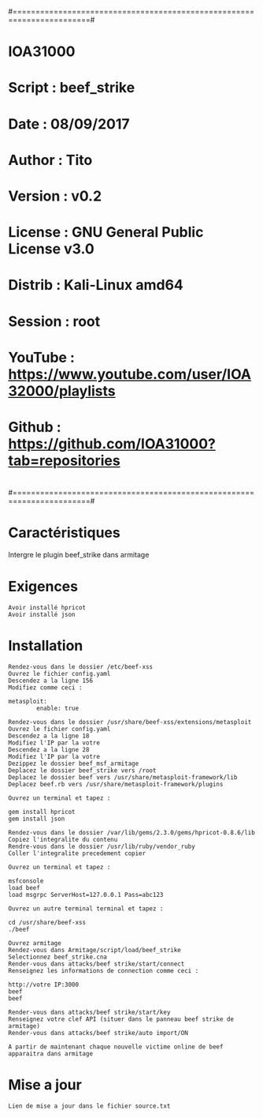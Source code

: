 #=======================================================================#
#                             IOA31000                                  #
# Script  : beef_strike                                                 #
# Date    : 08/09/2017                                                  #
# Author  : Tito                                                        #
# Version : v0.2                                                        #
# License : GNU General Public License v3.0                             #
# Distrib : Kali-Linux amd64                                            #
# Session : root                                                        #
# YouTube : https://www.youtube.com/user/IOA32000/playlists             #
# Github  : https://github.com/IOA31000?tab=repositories                #
#                                                                       #
#=======================================================================#


# Caractéristiques

Intergre le plugin beef_strike dans armitage
    

# Exigences

    Avoir installé hpricot
    Avoir installé json

# Installation

    Rendez-vous dans le dossier /etc/beef-xss
    Ouvrez le fichier config.yaml
    Descendez a la ligne 156
    Modifiez comme ceci :

    metasploit:
            enable: true

    Rendez-vous dans le dossier /usr/share/beef-xss/extensions/metasploit
    Ouvrez le fichier config.yaml
    Descendez a la ligne 18
    Modifiez l'IP par la votre
    Descendez a la ligne 28
    Modifiez l'IP par la votre
    Dezippez le dossier beef_msf_armitage
    Deplacez le dossier beef_strike vers /root
    Deplacez le dossier beef vers /usr/share/metasploit-framework/lib
    Deplacez beef.rb vers /usr/share/metasploit-framework/plugins
    
    Ouvrez un terminal et tapez :
    
    gem install hpricot
    gem install json
    
    Rendez-vous dans le dossier /var/lib/gems/2.3.0/gems/hpricot-0.8.6/lib
    Copiez l'integralite du contenu
    Rendre-vous dans le dossier /usr/lib/ruby/vendor_ruby
    Coller l'integralite precedement copier

    Ouvrez un terminal et tapez :

    msfconsole
    load beef
    load msgrpc ServerHost=127.0.0.1 Pass=abc123

    Ouvrez un autre terminal terminal et tapez :
    
    cd /usr/share/beef-xss
    ./beef

    Ouvrez armitage
    Rendez-vous dans Armitage/script/load/beef_strike
    Selectionnez beef_strike.cna
    Render-vous dans attacks/beef strike/start/connect
    Renseignez les informations de connection comme ceci :
    
    http://votre IP:3000
    beef
    beef
    
    Render-vous dans attacks/beef strike/start/key
    Renseignez votre clef API (situer dans le panneau beef strike de armitage)    
    Render-vous dans attacks/beef strike/auto import/ON
    
    A partir de maintenant chaque nouvelle victime online de beef apparaitra dans armitage


# Mise a jour

    Lien de mise a jour dans le fichier source.txt
